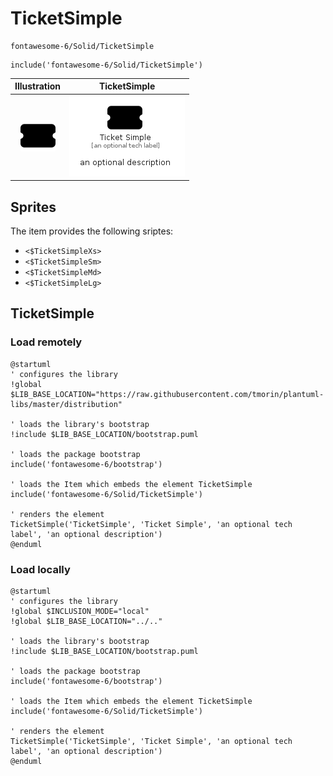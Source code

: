 # TicketSimple


```text
fontawesome-6/Solid/TicketSimple
```

```text
include('fontawesome-6/Solid/TicketSimple')
```



| Illustration | TicketSimple |
| :---: | :---: |
| ![illustration for Illustration](../../fontawesome-6/Solid/TicketSimple.png) | ![illustration for TicketSimple](../../fontawesome-6/Solid/TicketSimple.Local.png) |



## Sprites
The item provides the following sriptes:

- `<$TicketSimpleXs>`
- `<$TicketSimpleSm>`
- `<$TicketSimpleMd>`
- `<$TicketSimpleLg>`





## TicketSimple

### Load remotely
```plantuml
@startuml
' configures the library
!global $LIB_BASE_LOCATION="https://raw.githubusercontent.com/tmorin/plantuml-libs/master/distribution"

' loads the library's bootstrap
!include $LIB_BASE_LOCATION/bootstrap.puml

' loads the package bootstrap
include('fontawesome-6/bootstrap')

' loads the Item which embeds the element TicketSimple
include('fontawesome-6/Solid/TicketSimple')

' renders the element
TicketSimple('TicketSimple', 'Ticket Simple', 'an optional tech label', 'an optional description')
@enduml
```

### Load locally
```plantuml
@startuml
' configures the library
!global $INCLUSION_MODE="local"
!global $LIB_BASE_LOCATION="../.."

' loads the library's bootstrap
!include $LIB_BASE_LOCATION/bootstrap.puml

' loads the package bootstrap
include('fontawesome-6/bootstrap')

' loads the Item which embeds the element TicketSimple
include('fontawesome-6/Solid/TicketSimple')

' renders the element
TicketSimple('TicketSimple', 'Ticket Simple', 'an optional tech label', 'an optional description')
@enduml
```

